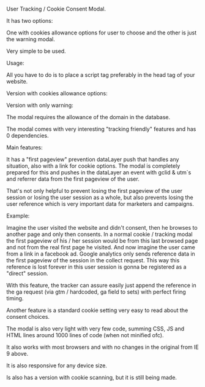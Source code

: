 User Tracking / Cookie Consent Modal.

It has two options:

One with cookies allowance options for user to choose and the other is just the warning modal.

Very simple to be used.

Usage:

All you have to do is to place a script tag preferably in the head tag of your website.

Version with cookies allowance options:

<script src="https://easy-consent.herokuapp.com/modal_request/modal_ns?domain=<your domain>&lang=en"></script>

Version with only warning:

<script src="https://easy-consent.herokuapp.com/modal_request/modal_warn?domain=<your domain>&lang=en"></script>

The modal requires the allowance of the domain in the database.

The modal comes with very interesting "tracking friendly" features and has 0 dependencies.

Main features:

It has a "first pageview" prevention dataLayer push that handles any situation, also with a link for cookie options. The modal is completely prepared for this and pushes in the dataLayer
an event with gclid & utm`s and referrer data from the first pageview of the user.

That's not only helpful to prevent losing the first pageview of the user session or losing the user session as a whole, but also prevents losing the user reference which is very important data for marketers and campaigns.

Example:

Imagine the user visited the website and didn't consent, then he browses to another page and only then consents. In a normal cookie / tracking modal the first pageview of his / her session
would be from this last browsed page and not from the real first page he visited. And now imagine the user came from a link in a facebook ad. Google analytics only sends reference data
in the first pageview of the session in the collect request. This way this reference is lost forever in this user session is gonna be registered as a "direct" session.

With this feature, the tracker can assure easily just append the reference in the ga request (via gtm / hardcoded, ga field to sets) with perfect firing timing.

Another feature is a standard cookie setting very easy to read about the consent choices.

The modal is also very light with very few code, summing CSS, JS and HTML lines around 1000 lines of code (when not minified ofc).

It also works with most browsers and with no changes in the original from IE 9 above.

It is also responsive for any device size.

Is also has a version with cookie scanning, but it is still being made.

<script src="https://easy-consent.herokuapp.com/modal_request/modal?domain=<your domain>&lang=en"></script>
